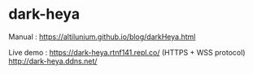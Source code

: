 # dark-heya

Manual : https://altilunium.github.io/blog/darkHeya.html

Live demo : 
https://dark-heya.rtnf141.repl.co/  (HTTPS + WSS protocol)
http://dark-heya.ddns.net/
